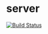 # server
[![Build Status](https://travis-ci.org/RobCoInc/server.svg?branch=master)](https://travis-ci.org/RobCoInc/server)
